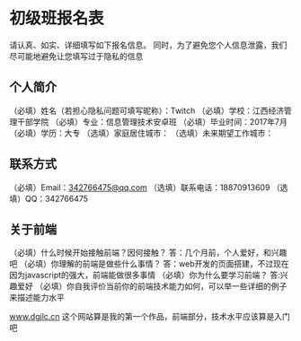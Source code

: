 # 初级班报名表

请认真、如实、详细填写如下报名信息。
同时，为了避免您个人信息泄露，我们尽可能地避免让您填写过于隐私的信息

## 个人简介

（必填）姓名（若担心隐私问题可填写昵称）：Twitch
（必填）学校：江西经济管理干部学院
（必填）专业：信息管理技术安卓班
（必填）毕业时间：2017年7月
（必填）学历：大专
（选填）家庭居住城市：
（选填）未来期望工作城市：

## 联系方式

（必填）Email：342766475@qq.com
（选填）联系电话：18870913609
（选填）QQ：342766475

## 关于前端

（必填）什么时候开始接触前端？因何接触？
答：几个月前，个人爱好，和兴趣吧
（必填）你理解的前端是做些什么事情？
答：web开发的页面搭建，不过现在因为javascript的强大，前端能做很多事情
（必填）你为什么要学习前端？
答:兴趣爱好
（必填）你自我评价当前你的前端技术能力如何，可以举一些详细的例子来描述能力水平

www.dgjlc.cn 这个网站算是我的第一个作品，前端部分，技术水平应该算是入门吧
